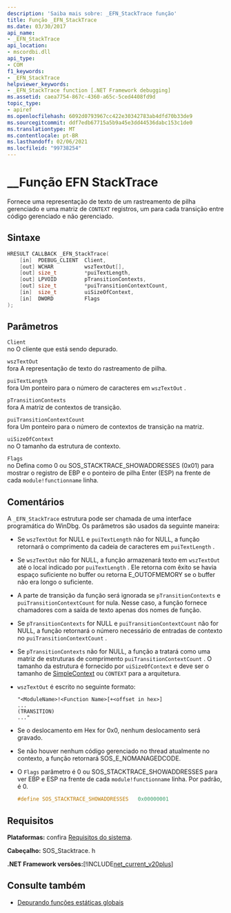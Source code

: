 ```yaml
---
description: 'Saiba mais sobre: _EFN_StackTrace função'
title: Função _EFN_StackTrace
ms.date: 03/30/2017
api_name:
- _EFN_StackTrace
api_location:
- mscordbi.dll
api_type:
- COM
f1_keywords:
- _EFN_StackTrace
helpviewer_keywords:
- _EFN_StackTrace function [.NET Framework debugging]
ms.assetid: caea7754-867c-4360-a65c-5ced4408fd9d
topic_type:
- apiref
ms.openlocfilehash: 6092d0793967cc422e30342783ab4dfd70b33de9
ms.sourcegitcommit: ddf7edb67715a5b9a45e3dd44536dabc153c1de0
ms.translationtype: MT
ms.contentlocale: pt-BR
ms.lasthandoff: 02/06/2021
ms.locfileid: "99738254"
---
```

# <a name="_efn_stacktrace-function"></a>\_\_Função EFN StackTrace

Fornece uma representação de texto de um rastreamento de pilha gerenciado e uma matriz de `CONTEXT` registros, um para cada transição entre código gerenciado e não gerenciado.  
  
## <a name="syntax"></a>Sintaxe  
  
```cpp  
HRESULT CALLBACK _EFN_StackTrace(  
    [in]  PDEBUG_CLIENT  Client,  
    [out] WCHAR          wszTextOut[],  
    [out] size_t         *puiTextLength,  
    [out] LPVOID         pTransitionContexts,  
    [out] size_t         *puiTransitionContextCount,  
    [in]  size_t         uiSizeOfContext,  
    [in]  DWORD          Flags  
);  
```  
  
## <a name="parameters"></a>Parâmetros  

 `Client`  
 no O cliente que está sendo depurado.  
  
 `wszTextOut`  
 fora A representação de texto do rastreamento de pilha.  
  
 `puiTextLength`  
 fora Um ponteiro para o número de caracteres em `wszTextOut` .  
  
 `pTransitionContexts`  
 fora A matriz de contextos de transição.  
  
 `puiTransitionContextCount`  
 fora Um ponteiro para o número de contextos de transição na matriz.  
  
 `uiSizeOfContext`  
 no O tamanho da estrutura de contexto.  
  
 `Flags`  
 no Defina como 0 ou SOS_STACKTRACE_SHOWADDRESSES (0x01) para mostrar o registro de EBP e o ponteiro de pilha Enter (ESP) na frente de cada `module!functionname` linha.  
  
## <a name="remarks"></a>Comentários  

 A `_EFN_StackTrace` estrutura pode ser chamada de uma interface programática do WinDbg. Os parâmetros são usados da seguinte maneira:  
  
- Se `wszTextOut` for NULL e `puiTextLength` não for NULL, a função retornará o comprimento da cadeia de caracteres em `puiTextLength` .  
  
- Se `wszTextOut` não for NULL, a função armazenará texto em `wszTextOut` até o local indicado por `puiTextLength` . Ele retorna com êxito se havia espaço suficiente no buffer ou retorna E_OUTOFMEMORY se o buffer não era longo o suficiente.  
  
- A parte de transição da função será ignorada se `pTransitionContexts` e `puiTransitionContextCount` for nula. Nesse caso, a função fornece chamadores com a saída de texto apenas dos nomes de função.  
  
- Se `pTransitionContexts` for NULL e `puiTransitionContextCount` não for NULL, a função retornará o número necessário de entradas de contexto no `puiTransitionContextCount` .  
  
- Se `pTransitionContexts` não for NULL, a função a tratará como uma matriz de estruturas de comprimento `puiTransitionContextCount` . O tamanho da estrutura é fornecido por `uiSizeOfContext` e deve ser o tamanho de [SimpleContext](stacktrace-simplecontext-structure.md) ou `CONTEXT` para a arquitetura.  
  
- `wszTextOut` é escrito no seguinte formato:  
  
    ```output  
    "<ModuleName>!<Function Name>[+<offset in hex>]  
    ...  
    (TRANSITION)  
    ..."  
    ```  
  
- Se o deslocamento em Hex for 0x0, nenhum deslocamento será gravado.  
  
- Se não houver nenhum código gerenciado no thread atualmente no contexto, a função retornará SOS_E_NOMANAGEDCODE.  
  
- O `Flags` parâmetro é 0 ou SOS_STACKTRACE_SHOWADDRESSES para ver EBP e ESP na frente de cada `module!functionname` linha. Por padrão, é 0.  
  
    ```cpp  
    #define SOS_STACKTRACE_SHOWADDRESSES   0x00000001  
    ```  
  
## <a name="requirements"></a>Requisitos  

 **Plataformas:** confira [Requisitos do sistema](../../get-started/system-requirements.md).  
  
 **Cabeçalho:** SOS_Stacktrace. h  
  
 **.NET Framework versões:**[!INCLUDE[net_current_v20plus](../../../../includes/net-current-v20plus-md.md)]  
  
## <a name="see-also"></a>Consulte também

- [Depurando funções estáticas globais](debugging-global-static-functions.md)
